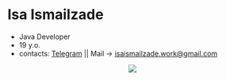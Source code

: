 # Isa Ismailzade
- Java Developer
- 19 y.o.
- contacts: [Telegram](https://t.me/isa_ismailzade) || Mail -> isaismailzade.work@gmail.com

<!---
IsaIsmailzade/IsaIsmailzade is a ✨ special ✨ repository because its `README.md` (this file) appears on your GitHub profile.
You can click the Preview link to take a look at your changes.
--->
<p align="center">
  <a href="">
    <img src="https://skillicons.dev/icons?i=java,idea,docker,git,gradle,maven,hibernate,kafka,jquery,kubernetes,jenkins,mongodb,postgres,mysql,postman,prometheus,redis,spring" />
  </a>
</p>
